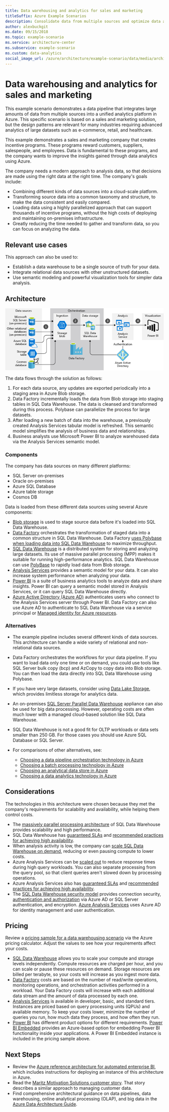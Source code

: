 ```yaml
---
title: Data warehousing and analytics for sales and marketing
titleSuffix: Azure Example Scenarios
description: Consolidate data from multiple sources and optimize data analytics.
author: alexbuckgit
ms.date: 09/15/2018
ms.topic: example-scenario
ms.service: architecture-center
ms.subservice: example-scenario
ms.custom: data-analytics
social_image_url: /azure/architecture/example-scenario/data/media/architecture-data-warehouse.png
---
```


# Data warehousing and analytics for sales and marketing

This example scenario demonstrates a data pipeline that integrates large amounts of data from multiple sources into a unified analytics platform in Azure. This specific scenario is based on a sales and marketing solution, but the design patterns are relevant for many industries requiring advanced analytics of large datasets such as e-commerce, retail, and healthcare.

This example demonstrates a sales and marketing company that creates incentive programs. These programs reward customers, suppliers, salespeople, and employees. Data is fundamental to these programs, and the company wants to improve the insights gained through data analytics using Azure.

The company needs a modern approach to analysis data, so that decisions are made using the right data at the right time. The company's goals include:

- Combining different kinds of data sources into a cloud-scale platform.
- Transforming source data into a common taxonomy and structure, to make the data consistent and easily compared.
- Loading data using a highly parallelized approach that can support thousands of incentive programs, without the high costs of deploying and maintaining on-premises infrastructure.
- Greatly reducing the time needed to gather and transform data, so you can focus on analyzing the data.

## Relevant use cases

This approach can also be used to:

- Establish a data warehouse to be a single source of truth for your data.
- Integrate relational data sources with other unstructured datasets.
- Use semantic modeling and powerful visualization tools for simpler data analysis.

## Architecture

![Architecture for a data warehousing and analysis scenario in Azure][architecture]

The data flows through the solution as follows:

1. For each data source, any updates are exported periodically into a staging area in Azure Blob storage.
2. Data Factory incrementally loads the data from Blob storage into staging tables in SQL Data Warehouse. The data is cleansed and transformed during this process. Polybase can parallelize the process for large datasets.
3. After loading a new batch of data into the warehouse, a previously created Analysis Services tabular model is refreshed. This semantic model simplifies the analysis of business data and relationships.
4. Business analysts use Microsoft Power BI to analyze warehoused data via the Analysis Services semantic model.

### Components

The company has data sources on many different platforms:

- SQL Server on-premises
- Oracle on-premises
- Azure SQL Database
- Azure table storage
- Cosmos DB

Data is loaded from these different data sources using several Azure components:

- [Blob storage](/azure/storage/blobs/storage-blobs-introduction) is used to stage source data before it's loaded into SQL Data Warehouse.
- [Data Factory](/azure/data-factory) orchestrates the transformation of staged data into a common structure in SQL Data Warehouse. Data Factory [uses Polybase when loading data into SQL Data Warehouse](/azure/data-factory/connector-azure-sql-data-warehouse#use-polybase-to-load-data-into-azure-sql-data-warehouse) to maximize throughput.
- [SQL Data Warehouse](/azure/sql-data-warehouse/sql-data-warehouse-overview-what-is) is a distributed system for storing and analyzing large datasets. Its use of massive parallel processing (MPP) makes it suitable for running high-performance analytics. SQL Data Warehouse can use [PolyBase](/sql/relational-databases/polybase/polybase-guide) to rapidly load data from Blob storage.
- [Analysis Services](/azure/analysis-services) provides a semantic model for your data. It can also increase system performance when analyzing your data.
- [Power BI](/power-bi) is a suite of business analytics tools to analyze data and share insights. Power BI can query a semantic model stored in Analysis Services, or it can query SQL Data Warehouse directly.
- [Azure Active Directory (Azure AD)](/azure/active-directory) authenticates users who connect to the Analysis Services server through Power BI. Data Factory can also use Azure AD to authenticate to SQL Data Warehouse via a service principal or [Managed identity for Azure resources](/azure/active-directory/managed-identities-azure-resources/overview).

### Alternatives

- The example pipeline includes several different kinds of data sources. This architecture can handle a wide variety of relational and non-relational data sources.
- Data Factory orchestrates the workflows for your data pipeline. If you want to load data only one time or on demand, you could use tools like SQL Server bulk copy (bcp) and AzCopy to copy data into Blob storage. You can then load the data directly into SQL Data Warehouse using Polybase.
- If you have very large datasets, consider using [Data Lake Storage](/azure/storage/data-lake-storage/introduction), which provides limitless storage for analytics data.
- An on-premises [SQL Server Parallel Data Warehouse](/sql/analytics-platform-system) appliance can also be used for big data processing. However, operating costs are often much lower with a managed cloud-based solution like SQL Data Warehouse.
- SQL Data Warehouse is not a good fit for OLTP workloads or data sets smaller than 250 GB. For those cases you should use Azure SQL Database or SQL Server.
- For comparisons of other alternatives, see:

  - [Choosing a data pipeline orchestration technology in Azure](/azure/architecture/data-guide/technology-choices/pipeline-orchestration-data-movement)
  - [Choosing a batch processing technology in Azure](/azure/architecture/data-guide/technology-choices/batch-processing)
  - [Choosing an analytical data store in Azure](/azure/architecture/data-guide/technology-choices/analytical-data-stores)
  - [Choosing a data analytics technology in Azure](/azure/architecture/data-guide/technology-choices/analysis-visualizations-reporting)

## Considerations

The technologies in this architecture were chosen because they met the company's requirements for scalability and availability, while helping them control costs.

- The [massively parallel processing architecture](/azure/sql-data-warehouse/massively-parallel-processing-mpp-architecture) of SQL Data Warehouse provides scalability and high performance.
- SQL Data Warehouse has [guaranteed SLAs](https://azure.microsoft.com/support/legal/sla/sql-data-warehouse) and [recommended practices for achieving high availability](/azure/sql-data-warehouse/sql-data-warehouse-best-practices).
- When analysis activity is low, the company can [scale SQL Data Warehouse on demand](/azure/sql-data-warehouse/sql-data-warehouse-manage-compute-overview), reducing or even pausing compute to lower costs.
- Azure Analysis Services can be [scaled out](/azure/analysis-services/analysis-services-scale-out) to reduce response times during high query workloads. You can also separate processing from the query pool, so that client queries aren't slowed down by processing operations.
- Azure Analysis Services also has [guaranteed SLAs](https://azure.microsoft.com/support/legal/sla/analysis-services) and [recommended practices for achieving high availability](/azure/analysis-services/analysis-services-bcdr).
- The [SQL Data Warehouse security model](/azure/sql-data-warehouse/sql-data-warehouse-overview-manage-security) provides connection security, [authentication and authorization](/azure/sql-data-warehouse/sql-data-warehouse-authentication) via Azure AD or SQL Server authentication, and encryption. [Azure Analysis Services](/azure/analysis-services/analysis-services-manage-users) uses Azure AD for identity management and user authentication.

## Pricing

Review a [pricing sample for a data warehousing scenario][calculator] via the Azure pricing calculator. Adjust the values to see how your requirements affect your costs.

- [SQL Data Warehouse](https://azure.microsoft.com/pricing/details/sql-data-warehouse/gen2) allows you to scale your compute and storage levels independently. Compute resources are charged per hour, and you can scale or pause these resources on demand. Storage resources are billed per terabyte, so your costs will increase as you ingest more data.
- [Data Factory](https://azure.microsoft.com/pricing/details/data-factory) costs are based on the number of read/write operations, monitoring operations, and orchestration activities performed in a workload. Your Data Factory costs will increase with each additional data stream and the amount of data processed by each one.
- [Analysis Services](https://azure.microsoft.com/pricing/details/analysis-services) is available in developer, basic, and standard tiers. Instances are priced based on query processing units (QPUs) and available memory. To keep your costs lower, minimize the number of queries you run, how much data they process, and how often they run.
- [Power BI](https://powerbi.microsoft.com/pricing) has different product options for different requirements. [Power BI Embedded](https://azure.microsoft.com/pricing/details/power-bi-embedded) provides an Azure-based option for embedding Power BI functionality inside your applications. A Power BI Embedded instance is included in the pricing sample above.

## Next Steps

- Review the [Azure reference architecture for automated enterprise BI](/azure/architecture/reference-architectures/data/enterprise-bi-adf), which includes instructions for deploying an instance of this architecture in Azure.
- Read the [Maritz Motivation Solutions customer story][source-document]. That story describes a similar approach to managing customer data.
- Find comprehensive architectural guidance on data pipelines, data warehousing, online analytical processing (OLAP), and big data in the [Azure Data Architecture Guide](/azure/architecture/data-guide).

<!-- links -->

[source-document]: https://customers.microsoft.com/story/maritz
[calculator]: https://azure.com/e/b798fb70c53e4dd19fdeacea4db78276
[architecture]: ./media/architecture-data-warehouse.png
